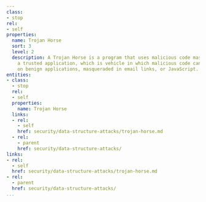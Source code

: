 ```yaml
---
class:
- stop
rel:
- self
properties:
  name: Trojan Horse
  sort: 3
  level: 2
  description: A Trojan Horse is a program that uses malicious code masqueraded as
    a trusted application, which is vehicle in which malicious code can be injected
    on benign applications, masqueraded in email links, or JavaScript.
entities:
- class:
  - stop
  rel:
  - self
  properties:
    name: Trojan Horse
  links:
  - rel:
    - self
    href: security/data-structure-attacks/trojan-horse.md
  - rel:
    - parent
    href: security/data-structure-attacks/
links:
- rel:
  - self
  href: security/data-structure-attacks/trojan-horse.md
- rel:
  - parent
  href: security/data-structure-attacks/
...
```

